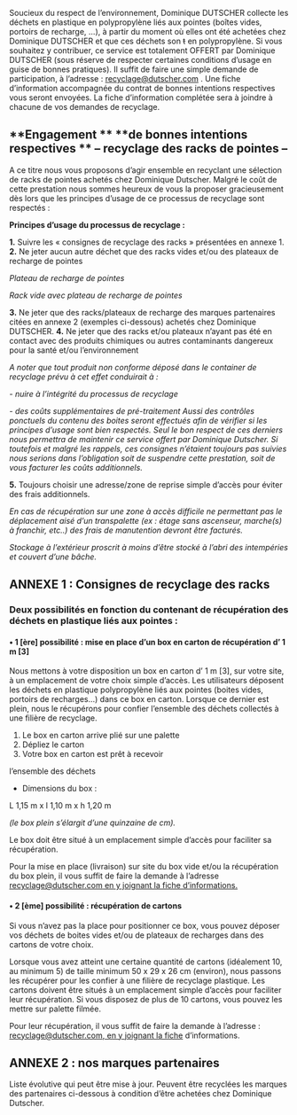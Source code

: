 Soucieux du respect de l’environnement, Dominique DUTSCHER collecte les déchets en
plastique en polypropylène liés aux pointes (boîtes vides, portoirs de recharge, ...), à partir du
moment où elles ont été achetées chez Dominique DUTSCHER et que ces déchets son ~~t~~
en polypropylène. Si vous souhaitez y contribuer, ce service est totalement OFFERT par
Dominique DUTSCHER (sous réserve de respecter certaines conditions d’usage en guise
de bonnes pratiques).
Il suffit de faire une simple demande de participation, à l’adresse : recyclage@dutscher.com .
Une fiche d’information accompagnée du contrat de bonnes intentions respectives vous seront
envoyées. La fiche d’information complétée sera à joindre à chacune de vos demandes de recyclage.


## **Engagement ** **de bonnes intentions respectives ** **– recyclage des racks de pointes –**

A ce titre nous vous proposons d’agir ensemble en recyclant une
sélection de racks de pointes achetés chez Dominique Dutscher.
Malgré le coût de cette prestation nous sommes heureux de vous
la proposer gracieusement dès lors que les principes d’usage de ce
processus de recyclage sont respectés :


**Principes d’usage du processus de recyclage :**

**1.** Suivre les « consignes de recyclage des racks » présentées en annexe 1.
**2.** Ne jeter aucun autre déchet que des racks vides et/ou des plateaux de recharge de pointes



_Plateau de_
_recharge de_
_pointes_


_Rack vide avec_
_plateau de_
_recharge de_
_pointes_


**3.** Ne jeter que des racks/plateaux de recharge des marques partenaires citées en annexe 2
(exemples ci-dessous) achetés chez Dominique DUTSCHER.
**4.** Ne jeter que des racks et/ou plateaux n’ayant pas été en contact avec des produits chimiques
ou autres contaminants dangereux pour la santé et/ou l’environnement

_A noter que tout produit non conforme déposé dans le container de recyclage prévu à cet effet conduirait à :_

_- nuire à l’intégrité du processus de recyclage_

_- des coûts supplémentaires de pré-traitement_
_Aussi des contrôles ponctuels du contenu des boites seront effectués afin de vérifier si les principes d’usage_
_sont bien respectés. Seul le bon respect de ces derniers nous permettra de maintenir ce service offert par_
_Dominique Dutscher. Si toutefois et malgré les rappels, ces consignes n’étaient toujours pas suivies nous_
_serions dans l’obligation soit de suspendre cette prestation, soit de vous facturer les coûts additionnels._

**5.** Toujours choisir une adresse/zone de reprise simple d’accès pour éviter des frais additionnels.

_En cas de récupération sur une zone à accès difficile ne permettant pas le déplacement aisé d’un transpalette_
_(ex : étage sans ascenseur, marche(s) à franchir, etc..) des frais de manutention devront être facturés._

_Stockage à l’extérieur proscrit à moins d’être stocké à l’abri des intempéries et couvert d’une bâche._

## **ANNEXE 1 : Consignes de recyclage des racks**
### Deux possibilités en fonction du contenant de récupération des déchets en plastique liés aux pointes :
#### • 1 [ère] possibilité : mise en place d’un box en carton de récupération d’ 1 m [3]

Nous mettons à votre disposition un box en carton d’ 1 m [3], sur votre site, à un emplacement de votre choix simple
d’accès. Les utilisateurs déposent les déchets en plastique polypropylène liés aux pointes (boites vides, portoirs de
recharges...) dans ce box en carton.
Lorsque ce dernier est plein, nous le récupérons pour confier l’ensemble des déchets collectés à une filière de
recyclage.
1. Le box en carton arrive plié sur une palette
2. Dépliez le carton
3. Votre box en carton est prêt à recevoir

l’ensemble des déchets

- Dimensions du box :

L 1,15 m x l 1,10 m x h 1,20 m

_(le box plein s’élargit d’une quinzaine de cm)._

Le box doit être situé à un emplacement
simple d’accès pour faciliter sa récupération.

Pour la mise en place (livraison) sur site du box vide et/ou la récupération du box plein, il vous suffit de faire la
demande à l’adresse [recyclage@dutscher.com en y joignant la fiche d’informations.](mailto:recyclage@dutscher.com)
#### • 2 [ème] possibilité : récupération de cartons

Si vous n’avez pas la place pour positionner ce box, vous pouvez déposer vos déchets de boites vides et/ou de
plateaux de recharges dans des cartons de votre choix.

Lorsque vous avez atteint une certaine quantité de cartons (idéalement 10, au minimum 5) de taille minimum 50 x 29 x 26 cm
(environ), nous passons les récupérer pour les confier à une filière de recyclage plastique. Les cartons doivent être
situés à un emplacement simple d’accès pour faciliter leur récupération. Si vous disposez de plus de 10 cartons, vous
pouvez les mettre sur palette filmée.

Pour leur récupération, il vous suffit de faire la demande à l’adresse : [recyclage@dutscher.com, en y joignant la fiche](mailto:recyclage@dutscher.com)
d’informations.

## **ANNEXE 2 : nos marques partenaires**

Liste évolutive qui peut être mise à jour.
Peuvent être recyclées les marques des partenaires ci-dessous à condition d’être achetées chez Dominique Dutscher.

